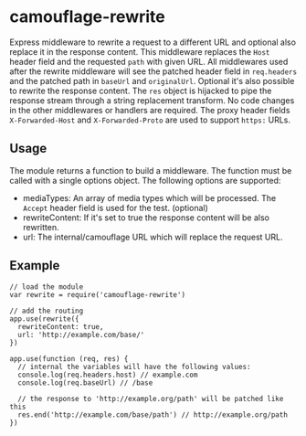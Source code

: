 # camouflage-rewrite

Express middleware to rewrite a request to a different URL and optional also replace it in the response content.
This middleware replaces the `Host` header field and the requested `path` with given URL.
All middlewares used after the rewrite middleware will see the patched header field in `req.headers` and the patched path in `baseUrl` and `originalUrl`.
Optional it's also possible to rewrite the response content.
The `res` object is hijacked to pipe the response stream through a string replacement transform.
No code changes in the other middlewares or handlers are required.
The proxy header fields `X-Forwarded-Host` and `X-Forwarded-Proto` are used to support `https:` URLs.

## Usage

The module returns a function to build a middleware.
The function must be called with a single options object.
The following options are supported:

- mediaTypes: An array of media types which will be processed.
  The `Accept` header field is used for the test. (optional)
- rewriteContent: If it's set to true the response content will be also rewritten.
- url: The internal/camouflage URL which will replace the request URL.

## Example

```
// load the module
var rewrite = require('camouflage-rewrite')

// add the routing
app.use(rewrite({
  rewriteContent: true,
  url: 'http://example.com/base/'
})

app.use(function (req, res) {
  // internal the variables will have the following values:
  console.log(req.headers.host) // example.com
  console.log(req.baseUrl) // /base

  // the response to 'http://example.org/path' will be patched like this
  res.end('http://example.com/base/path') // http://example.org/path
})
```

